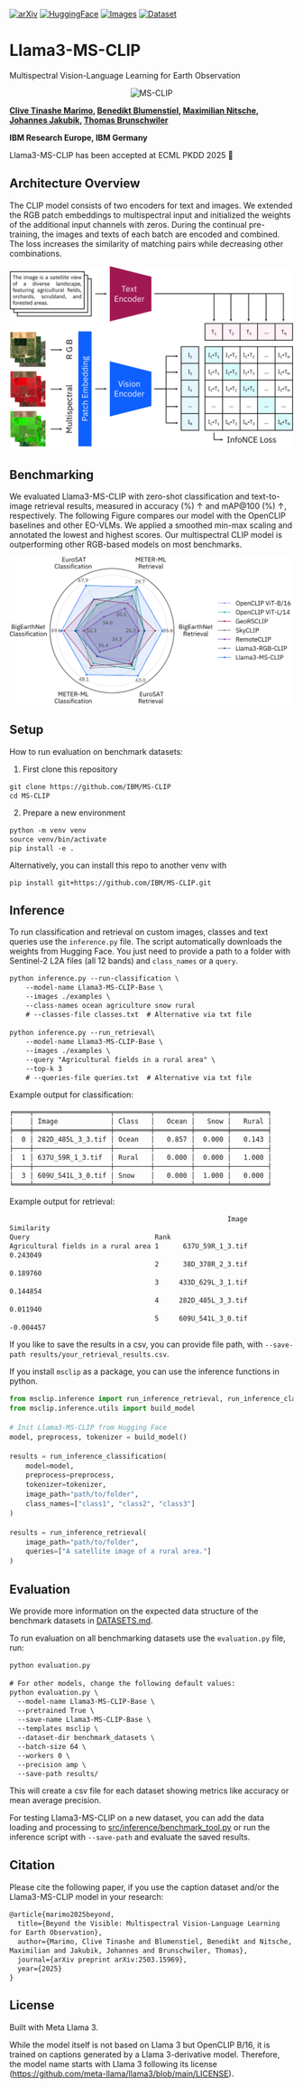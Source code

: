 [![arXiv](https://img.shields.io/badge/arXiv-2504.11171-b31b1b?logo=arxiv)](https://arxiv.org/abs/2503.15969)
[![HuggingFace](https://img.shields.io/badge/Hugging_Face-IBM--ESA--Geospaital-FFD21E?logo=huggingface)](https://huggingface.co/ibm-esa-geospatial/Llama3-MS-CLIP-base)
[![Images](https://img.shields.io/badge/Dataset-Images-CCCCCC?logo=github)](https://github.com/DLR-MF-DAS/SSL4EO-S12-v1.1)
[![Dataset](https://img.shields.io/badge/Dataset-Captions-FFD21E?logo=huggingface)](https://huggingface.co/datasets/ibm-esa-geospatial/Llama3-SSL4EO-S12-v1.1-captions)

# Llama3-MS-CLIP
Multispectral Vision-Language Learning for Earth Observation

<p align="center">
    <img src="https://i.imgur.com/waxVImv.png" alt="MS-CLIP">
</p>

**[Clive Tinashe Marimo](https://www.linkedin.com/in/clive-tinashe/), [Benedikt Blumenstiel](https://www.linkedin.com/in/blumenstiel/), [Maximilian Nitsche](https://www.linkedin.com/in/maximiliannitsche/), [Johannes Jakubik](https://www.linkedin.com/in/johannes-jakubik-8763ba167/), [Thomas Brunschwiler](https://www.linkedin.com/in/thomas-brunschwiler-234a6aab/)**


**IBM Research Europe, IBM Germany**

Llama3-MS-CLIP has been accepted at ECML PKDD 2025 🎉

## Architecture Overview

The CLIP model consists of two encoders for text and images. We extended the RGB patch embeddings to multispectral input and initialized the weights of the additional input channels with zeros. During the continual pre-training, the images and texts of each batch are encoded and combined. The loss increases the similarity of matching pairs while decreasing other combinations.

![Architecture](assets/clip_architecture.png)

## Benchmarking

We evaluated Llama3-MS-CLIP with zero-shot classification and text-to-image retrieval results, measured in accuracy (%) ↑ and mAP@100 (%) ↑, respectively. 
The following Figure compares our model with the OpenCLIP baselines and other EO-VLMs. 
We applied a smoothed min-max scaling and annotated the lowest and highest scores. 
Our multispectral CLIP model is outperforming other RGB-based models on most benchmarks.

![Benchmarking](assets/benchmarking.png)

## Setup

How to run evaluation on benchmark datasets:
1. First clone this repository

```shell
git clone https://github.com/IBM/MS-CLIP
cd MS-CLIP
```
2. Prepare a new environment

```
python -m venv venv
source venv/bin/activate
pip install -e .
```

Alternatively, you can install this repo to another venv with
```shell
pip install git+https://github.com/IBM/MS-CLIP.git
```

## Inference

To run classification and retrieval on custom images, classes and text queries use the `inference.py` file. The script automatically downloads the weights from Hugging Face. You just need to provide a path to a folder with Sentinel-2 L2A files (all 12 bands) and `class_names` or a `query`.

```shell
python inference.py --run-classification \
    --model-name Llama3-MS-CLIP-Base \
    --images ./examples \
    --class-names ocean agriculture snow rural
    # --classes-file classes.txt  # Alternative via txt file  

python inference.py --run_retrieval\
    --model-name Llama3-MS-CLIP-Base \
    --images ./examples \
    --query "Agricultural fields in a rural area" \
    --top-k 3
    # --queries-file queries.txt  # Alternative via txt file
```

Example output for classification:
```text
╒════╤═══════════════════╤═════════╤═════════╤════════╤═════════╕
│    │ Image             │ Class   │   Ocean │   Snow │   Rural │
╞════╪═══════════════════╪═════════╪═════════╪════════╪═════════╡
│  0 │ 282D_485L_3_3.tif │ Ocean   │   0.857 │  0.000 │   0.143 │
├────┼───────────────────┼─────────┼─────────┼────────┼─────────┤
│  1 │ 637U_59R_1_3.tif  │ Rural   │   0.000 │  0.000 │   1.000 │
├────┼───────────────────┼─────────┼─────────┼────────┼─────────┤
│  3 │ 609U_541L_3_0.tif │ Snow    │   0.000 │  1.000 │   0.000 │
╘════╧═══════════════════╧═════════╧═════════╧════════╧═════════╛
```

Example output for retrieval:
```text
                                                      Image  Similarity
Query                               Rank                               
Agricultural fields in a rural area 1      637U_59R_1_3.tif    0.243049
                                    2      38D_378R_2_3.tif    0.189760
                                    3     433D_629L_3_1.tif    0.144854
                                    4     282D_485L_3_3.tif    0.011940
                                    5     609U_541L_3_0.tif   -0.004457
```

If you like to save the results in a csv, you can provide file path, with `--save-path results/your_retrieval_results.csv`.

If you install `msclip` as a package, you can use the inference functions in python.
```python
from msclip.inference import run_inference_retrieval, run_inference_classification
from msclip.inference.utils import build_model

# Init Llama3-MS-CLIP from Hugging Face  
model, preprocess, tokenizer = build_model()

results = run_inference_classification(
    model=model,
    preprocess=preprocess,
    tokenizer=tokenizer,
    image_path="path/to/folder",
    class_names=["class1", "class2", "class3"]
)

results = run_inference_retrieval(
    image_path="path/to/folder",
    queries=["A satellite image of a rural area."]
)
```

## Evaluation

We provide more information on the expected data structure of the benchmark datasets in [DATASETS.md](DATASETS.md).

To run evaluation on all benchmarking datasets use the `evaluation.py` file, run:

```shell
python evaluation.py

# For other models, change the following default values:
python evaluation.py \
  --model-name Llama3-MS-CLIP-Base \
  --pretrained True \
  --save-name Llama3-MS-CLIP-Base \
  --templates msclip \
  --dataset-dir benchmark_datasets \
  --batch-size 64 \
  --workers 0 \
  --precision amp \
  --save-path results/
```

This will create a csv file for each dataset showing metrics like accuracy or mean average precision.

For testing Llama3-MS-CLIP on a new dataset, you can add the data loading and processing to [src/inference/benchmark_tool.py](src%2Finference%2Fbenchmark_tool.py) 
or run the inference script with `--save-path` and evaluate the saved results.

## Citation

Please cite the following paper, if you use the caption dataset and/or the Llama3-MS-CLIP model in your research:

```
@article{marimo2025beyond,
  title={Beyond the Visible: Multispectral Vision-Language Learning for Earth Observation},
  author={Marimo, Clive Tinashe and Blumenstiel, Benedikt and Nitsche, Maximilian and Jakubik, Johannes and Brunschwiler, Thomas},
  journal={arXiv preprint arXiv:2503.15969},
  year={2025}
}
```

## License

Built with Meta Llama 3. 

While the model itself is not based on Llama 3 but OpenCLIP B/16, it is trained on captions generated by a Llama 3-derivative model. Therefore, the model name starts with Llama 3 following its license (https://github.com/meta-llama/llama3/blob/main/LICENSE).
